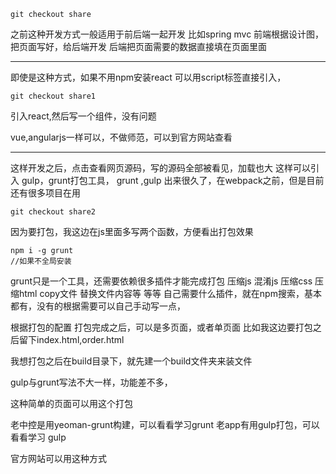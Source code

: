 
```
git checkout share
```
之前这种开发方式一般适用于前后端一起开发
比如spring mvc
前端根据设计图，把页面写好，给后端开发
后端把页面需要的数据直接填在页面里面

---

即使是这种方式，如果不用npm安装react
可以用script标签直接引入，
```
git checkout share1
```

引入react,然后写一个组件，没有问题

vue,angularjs一样可以，不做师范，可以到官方网站查看

---

这样开发之后，点击查看网页源码，写的源码全部被看见，加载也大
这样可以引入 gulp，grunt打包工具，
grunt ,gulp 出来很久了，在webpack之前，但是目前还有很多项目在用
```
git checkout share2
```
因为要打包，我这边在js里面多写两个函数，方便看出打包效果
```
npm i -g grunt
//如果不全局安装

```
grunt只是一个工具，还需要依赖很多插件才能完成打包
压缩js
混淆js
压缩css
压缩html
copy文件
替换文件内容等
等等
自己需要什么插件，就在npm搜索，基本都有，没有的根据需要可以自己手动写一点，

根据打包的配置
打包完成之后，可以是多页面，或者单页面
比如我这边要打包之后留下index.html,order.html

我想打包之后在build目录下，就先建一个build文件夹来装文件

gulp与grunt写法不大一样，功能差不多，

这种简单的页面可以用这个打包

老中控是用yeoman-grunt构建，可以看看学习grunt
老app有用gulp打包，可以看看学习 gulp

官方网站可以用这种方式

